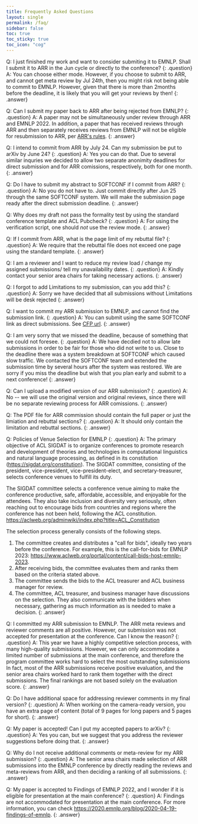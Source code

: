 ```yaml
---
title: Frequently Asked Questions
layout: single
permalink: /faq/
sidebar: false
toc: true
toc_sticky: true
toc_icon: "cog"
---
```


Q: I just finished my work and want to consider submiting it to EMNLP. Shall I submit it to ARR in the Jun cycle or directly to the conference?
{: .question}
A: You can choose either mode. However, if you choose to submit to ARR, and cannot get meta review by Jul 24th, then you might risk not being able to commit to EMNLP. However, given that there is more than 2months before the deadline, it is likely that you will get your reviews by then!
{: .answer}

Q: Can I submit my paper back to ARR after being rejected from EMNLP?
{: .question}
A: A paper may not be simultaneously under review through ARR and EMNLP 2022. In addition, a paper that has received reviews through ARR and then separately receives reviews from EMNLP will not be eligible for resubmission to ARR, per [ARR's rules](https://aclrollingreview.org/organizers).
{: .answer}

Q: I intend to commit from ARR by July 24. Can my submission be put to arXiv by June 24?
{: .question}
A: Yes you can do that. Due to several similar inquries we decided to allow two separate anonimity deadlines for direct submission and for ARR comissions, respectively, both for one month.
{: .answer}

Q: Do I have to submit my abstract to SOFTCONF if I commit from ARR?
{: .question}
A: No you do not have to. Just commit directly after Jun 25 through the same SOFTCONF system. We will make the submission page ready after the direct submission deadline.
{: .answer}

Q: Why does my draft not pass the formality test by using the standard conference template and ACL Pubcheck?
{: .question}
A: For using the verification script, one should *not* use the review mode.
{: .answer}

Q: If I commit from ARR, what is the page limit of my rebuttal file?
{: .question}
A: We require that the rebuttal file does not exceed one page using the standard template.
{: .answer}

Q: I am a reviewer and I want to reduce my review load / change my assigned submissions/ tell my unavailability dates.
{: .question}
A: Kindly contact your senior area chairs for taking necessary actions.
{: .answer}

Q: I forgot to add Limitations to my submission, can you add this?
{: .question}
A: Sorry we have decided that all submissions without Limitations will be desk rejected
{: .answer}

Q: I want to commit my ARR submission to EMNLP, and cannot find the submission link.
{: .question}
A: You can submit using the same SOFTCONF link as direct submissions. See [CFP url](https://softconf.com/emnlp2022/papers/).
{: .answer}

Q: I am very sorry that we missed the deadline, because of something that we could not foresee. 
{: .question}
A: We have decdied not to allow late submissions in order to be fair for those who did not write to us. Close to the deadline there was a system breakdown at SOFTCONF which caused slow traffic. We contacted the SOFTCONF team and extended the submission time by several hours after the system was restored. We are sorry if you miss the deadline but wish that you plan early and submit to a next conference!
{: .answer}

Q: Can I upload a modified version of our ARR submission?
{: .question}
A: No -- we will use the original version and original reviews, since there will be no separate reviewing process for ARR comissions.
{: .answer}

Q: The PDF file for ARR commission should contain the full paper or just the limiation and rebuttal sections?
{: .question}
A: It should only contain the limitation and rebuttal sections.
{: .answer}

Q: Policies of Venue Selection for EMNLP
{: .question}
A: The primary objective of ACL SIGDAT is to organize conferences to promote research and development of theories and technologies in computational linguistics and natural language processing, as defined in its constitution (https://sigdat.org/constitution). The SIGDAT committee, consisting of the president, vice-president, vice-president-elect, and secretary-treasurer, selects conference venues to fulfill its duty.  
 
The SIGDAT committee selects a conference venue aiming to make the conference productive, safe, affordable, accessible, and enjoyable for the attendees.  They also take inclusion and diversity very seriously, often reaching out to encourage bids from countries and regions where the conference has not been held, following the ACL constitution. https://aclweb.org/adminwiki/index.php?title=ACL_Constitution
 
The selection process generally consists of the following steps.
 
1. The committee creates and distributes a "call for bids", ideally two years before the conference. For example, this is the call-for-bids for EMNLP 2023: https://www.aclweb.org/portal/content/call-bids-host-emnlp-2023. 
2. After receiving bids, the committee evaluates them and ranks them based on the criteria stated above.
3. The committee sends the bids to the ACL treasurer and ACL business manager for review.
4. The committee, ACL treasurer, and business manager have discussions on the selection. They also communicate with the bidders when necessary, gathering as much information as is needed to make a decision.
{: .answer}

Q: I committed my ARR submission to EMNLP. The ARR meta reviews and reviewer comments are all positive. However, our submission was not accepted for presentation at the conference. Can I know the reason?
{: .question}
A: This year we have a highly competitive selection process, with many high-quality submissions. However, we can only accommodate a limited number of submissions at the main conference, and therefore the program committee works hard to select the most outstanding submissions In fact, most of the ARR submissions receive positive evaluation, and the senior area chairs worked hard to rank them together with the direct submissions. The final rankings are not based solely on the evaluation score.
{: .answer}

Q: Do I have additional space for addressing reviewer comments in my final version?
{: .question}
A: When working on the camera-ready version, you have an extra page of content (total of 9 pages for long papers and 5 pages for short).
{: .answer}

Q: My paper is accepted! Can I put my accepted papers to arXiv?
{: .question}
A: Yes you can, but we suggest that you address the reviewer suggestions before doing that.
{: .answer}

Q: Why do I not receive additional comments or meta-review for my ARR submission?
{: .question}
A: The senior area chairs made selection of ARR submissions into the EMNLP conference by directly reading the reviews and meta-reviews from ARR, and then deciding a ranking of all submissions.
{: .answer}

Q: My paper is accepted to Findings of EMNLP 2022, and I wonder if it is eligible for presentation at the main conference?
{: .question}
A: Findings are not accommodated for presentation at the main conference. For more information, you can check https://2020.emnlp.org/blog/2020-04-19-findings-of-emnlp.
{: .answer}

<!-- _This FAQ is coming soon and will be frequently updated. Please check back often!_ -->

<!--<style>
p.question { margin: 1.3em 0 0.5em; font-weight: bold; }
p.answer { margin: 0 0 1.8em; border-left: 4px solid #ccc; padding-left: .8em; }
</style>

## Dual Submissions

Can I submit my work to another conference or submit work that is currently under review elsewhere (e.g. at EACL)?
{: .question}
NAACL-HLT 2021 will not consider any paper that is under review in a journal or another conference at the time of submission. This policy covers all refereed and archival conferences and workshops (including ACL workshops). For example, a paper under review at an EACL workshop cannot be dual-submitted to NAACL-HLT 2021. In addition, we will not consider any paper that overlaps significantly (>25%) in content or results with papers that will be (or have been) published elsewhere. Papers may not be submitted elsewhere during the NAACL-HLT 2021 review period. Authors submitting more than one paper to NAACL-HLT 2021 must ensure that the submissions do not overlap significantly (>25%) with each other in content or results.
{: .answer}

Can I submit papers that have appeared in non-archival workshops?
{: .question}
Yes, you can submit as long as the paper has not previously appeared in print.
{: .answer}

## Anonymity/Non-Archival

Is it OK to withdraw my paper from ICLR 2021 and submit to NAACL?
{: .question}
If a non-anonymous version of the paper was made publicly available before the NAACL 2021 anonymity period (on or before Oct 23), it is OK to withdraw from ICLR and submit to NAACL. However, if de-anonymization on withdrawal results in the paper being de-anonymized for the first time,  the paper would violate the NAACL 2021 anonymity policies.
{: .answer}

Is it OK to talk about my work (e.g. at a workshop) during the anonymity period?
{: .question}
Yes, you can talk in small venues about your work, but be careful not to publish a non-anonymized draft of the work and please do not publicize it widely (e.g. on social media).
{: .answer}

## Tracks

If I want to submit a paper related to the peer review process or some other "meta" topic, what is the correct track? For ACL 2020 there was the "theme track", but we need a consistent space for reflections, not limited to conference themes.
{: .question}
We've added a special theme track titled New Challenges in NLP: Tasks, Methods, Positions. If your paper fits this theme, please consider submitting there.
{: .answer}

## Reviewing

Is there a requirement that authors should also review for the conference?
{: .question}
Although it is much appreciated, it is not a requirement for authors to serve as reviewers for NAACL 2021. Regardless of that, you should still fill out your Softconf profile (with semantic scholar info) in order to allow us to properly handle conflicts of interest (COIs).
{: .answer}

How to handle papers for which you have seen the de-anonymized preprint and thus know who the authors are?
{: .question}
Try to be as unbiased as you can, but please continue with the review. This is allowed within the anonymity rules, as long as the paper was posted online one month in advance of the deadline. 
{: .answer}

## Template/Formatting

It says "authors will get extra space after the 8th page (4th page for short papers) for an ethics/broader impact statement." Does this mean that it's not counted in the total page limit?
{: .question}
No, the ethics/broader impact statement is not counted in the total page limit. Softconf initially had a bug that prevented lengthier submissions, but this has been fixed. Note that, due to this change, softconf no longer has automated checks for paper length, so be careful that the main content doesn’t go beyond the allowed pages count! 
{: .answer}

Which LaTeX template should be used?
{: .question}
[The style files are available here](https://2021.naacl.org/calls/style-and-formatting/).
{: .answer}

## Ethics Committee

See also: [Ethics FAQ](/ethics/faq/)

Could you provide more information on how the committee members would be chosen so that the committee will reflect diversity of ethical viewpoints (both geographical and cultural)?
{: .question}
We are recruiting people we know have engaged with these issues in their work and asking for recommendations for areas of the world not yet well represented on the committee. If you have suggestions, please email [Emily Bender](http://faculty.washington.edu/ebender/contacting-me.html).
{: .answer}

## Virtual Attendance

Would I be able to present my paper virtually at the main conference and the workshops? Would I be able to participate in the conference virtually?
{: .question}
Yes, while we are still finalizing the format of the conference, all participants will have the option to attend virtually.
{: .answer}!-->
